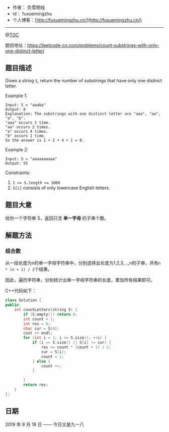 
- 作者：    负雪明烛
- id：      fuxuemingzhu
- 个人博客：[http://fuxuemingzhu.cn/](http://fuxuemingzhu.cn/)

---
@[TOC](目录)


题目地址：https://leetcode-cn.com/problems/count-substrings-with-only-one-distinct-letter/

## 题目描述

Given a string `S`, return the number of substrings that have only one distinct letter.


Example 1:

    Input: S = "aaaba"
    Output: 8
    Explanation: The substrings with one distinct letter are "aaa", "aa", "a", "b".
    "aaa" occurs 1 time.
    "aa" occurs 2 times.
    "a" occurs 4 times.
    "b" occurs 1 time.
    So the answer is 1 + 2 + 4 + 1 = 8.

Example 2:

    Input: S = "aaaaaaaaaa"
    Output: 55

Constraints:

1. `1 <= S.length <= 1000`
1. `S[i]` consists of only lowercase English letters.


## 题目大意

给你一个字符串 S，返回只含 **单一字母** 的子串个数。

## 解题方法

### 组合数

从一段长度为n的单一字母字符串中，分别选择出长度为1,2,3,...,n的子串，共有`n * (n + 1) / 2`个结果。

因此，遍历字符串，分别统计出单一字母字符串的长度，累加所有结果即可。


C++代码如下：

```cpp
class Solution {
public:
    int countLetters(string S) {
        if (S.empty()) return 0;
        int count = 1;
        int res = 0;
        char cur = S[0];
        cout << endl;
        for (int i = 1; i <= S.size(); ++i) {
            if (i == S.size() || S[i] != cur) {
                res += count * (count + 1) / 2;
                cur = S[i];
                count = 1;
            } else {
                count ++;
            }
            
        }
        return res;
    }
};
```

## 日期

2019 年 9 月 18 日 —— 今日又是九一八
